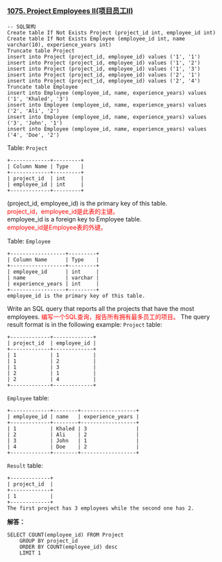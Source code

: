 ### [1075. Project Employees II(项目员工II)](https://leetcode-cn.com/problems/project-employees-ii/)
``` mysql
-- SQL架构
Create table If Not Exists Project (project_id int, employee_id int)
Create table If Not Exists Employee (employee_id int, name varchar(10), experience_years int)
Truncate table Project
insert into Project (project_id, employee_id) values ('1', '1')
insert into Project (project_id, employee_id) values ('1', '2')
insert into Project (project_id, employee_id) values ('1', '3')
insert into Project (project_id, employee_id) values ('2', '1')
insert into Project (project_id, employee_id) values ('2', '4')
Truncate table Employee
insert into Employee (employee_id, name, experience_years) values ('1', 'Khaled', '3')
insert into Employee (employee_id, name, experience_years) values ('2', 'Ali', '2')
insert into Employee (employee_id, name, experience_years) values ('3', 'John', '1')
insert into Employee (employee_id, name, experience_years) values ('4', 'Doe', '2')
```
Table: `Project`
``` mysql
+-------------+---------+
| Column Name | Type    |
+-------------+---------+
| project_id  | int     |
| employee_id | int     |
+-------------+---------+
```
(project_id, employee_id) is the primary key of this table.<br>
<font color=red>project_id，employee_id是此表的主键。</font><br>
employee_id is a foreign key to Employee table.<br>
<font color=red>employee_id是Employee表的外键。</font>

Table: `Employee`
``` mysql
+------------------+---------+
| Column Name      | Type    |
+------------------+---------+
| employee_id      | int     |
| name             | varchar |
| experience_years | int     |
+------------------+---------+
employee_id is the primary key of this table.
```
Write an SQL query that reports all the projects that have the most employees.
<font color=red>编写一个SQL查询，报告所有拥有最多员工的项目。</font>
The query result format is in the following example:
`Project` table:
``` mysql
+-------------+-------------+
| project_id  | employee_id |
+-------------+-------------+
| 1           | 1           |
| 1           | 2           |
| 1           | 3           |
| 2           | 1           |
| 2           | 4           |
+-------------+-------------+
```
`Employee` table:
``` mysql
+-------------+--------+------------------+
| employee_id | name   | experience_years |
+-------------+--------+------------------+
| 1           | Khaled | 3                |
| 2           | Ali    | 2                |
| 3           | John   | 1                |
| 4           | Doe    | 2                |
+-------------+--------+------------------+
```
`Result` table:
``` mysql
+-------------+
| project_id  |
+-------------+
| 1           |
+-------------+
The first project has 3 employees while the second one has 2.
```
**解答：**
``` mysql
SELECT COUNT(employee_id) FROM Project
	GROUP BY project_id
	ORDER BY COUNT(employee_id) desc
	LIMIT 1
```
